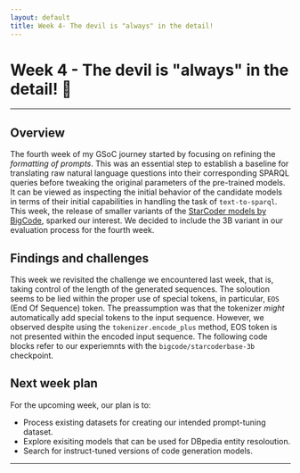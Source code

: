 ```yaml
---
layout: default
title: Week 4- The devil is "always" in the detail!
---
```


# Week 4 - The devil is "always" in the detail! 🔬

---

## Overview

The fourth week of my GSoC journey started by focusing on refining the *formatting of prompts*. This was an essential step to establish a baseline for translating raw natural language questions into their corresponding SPARQL queries before tweaking the original parameters of the pre-trained models. It can be viewed as inspecting the initial behavior of the candidate models in terms of their initial capabilities in handling the task of `text-to-sparql`. This week, the release of smaller variants of the [StarCoder models by BigCode], sparked our interest. We decided to include the 3B variant in our evaluation process for the fourth week. 


## Findings and challenges 
This week we revisited the challenge we encountered last week, that is, taking control of the length of the generated sequences. The soloution seems to be lied within the proper use of special tokens, in particular, `EOS` (End Of Sequence) token. The preassumption was that the tokenizer *might* automatically add special tokens to the input sequence. However, we observed despite using the `tokenizer.encode_plus` method, EOS token is not presented within the encoded input sequence. The following code blocks refer to our experiemnts with the `bigcode/starcoderbase-3b` checkpoint. 




## Next week plan
For the upcoming week, our plan is to:
- Process existing datasets for creating our intended prompt-tuning dataset.
- Explore exisiting models that can be used for DBpedia entity resoloution. 
- Search for instruct-tuned versions of code generation models. 


----
[StarCoder models by BigCode]: https://huggingface.co/bigcode
[dedicated repo directory]: https://github.com/dbpedia/neural-qa/tree/gsoc-mehrzad/gsoc/mehrzad

